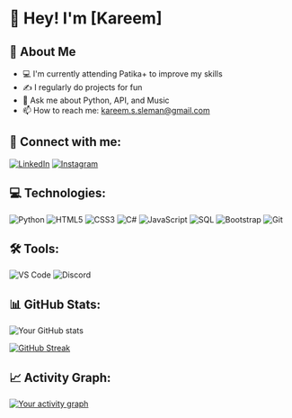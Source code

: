 # 👋 Hey! I'm [Kareem]

## 🚀 About Me
- 💻 I'm currently attending Patika+ to improve my skills
- ✍️ I regularly do projects for fun
- 💬 Ask me about Python, API, and Music
- 📫 How to reach me: kareem.s.sleman@gmail.com

## 🔗 Connect with me:
[![LinkedIn](https://img.shields.io/badge/LinkedIn-0077B5?style=for-the-badge&logo=linkedin&logoColor=white)](www.linkedin.com/in/karem-alsayed)
[![Instagram](https://img.shields.io/badge/Instagram-E4405F?style=for-the-badge&logo=instagram&logoColor=white)](https://www.instagram.com/kareem_wss/)

## 💻 Technologies:
![Python](https://img.shields.io/badge/Python-3776AB?style=for-the-badge&logo=python&logoColor=white)
![HTML5](https://img.shields.io/badge/HTML5-E34F26?style=for-the-badge&logo=html5&logoColor=white)
![CSS3](https://img.shields.io/badge/CSS3-1572B6?style=for-the-badge&logo=css3&logoColor=white)
![C#](https://img.shields.io/badge/C%23-239120?style=for-the-badge&logo=c-sharp&logoColor=white)
![JavaScript](https://img.shields.io/badge/JavaScript-F7DF1E?style=for-the-badge&logo=javascript&logoColor=black)
![SQL](https://img.shields.io/badge/SQL-4479A1?style=for-the-badge&logo=mysql&logoColor=white)
![Bootstrap](https://img.shields.io/badge/Bootstrap-563D7C?style=for-the-badge&logo=bootstrap&logoColor=white)
![Git](https://img.shields.io/badge/Git-F05032?style=for-the-badge&logo=git&logoColor=white)

## 🛠 Tools:
![VS Code](https://img.shields.io/badge/Visual_Studio_Code-0078D4?style=for-the-badge&logo=visual%20studio%20code&logoColor=white)
![Discord](https://img.shields.io/badge/Discord-7289DA?style=for-the-badge&logo=discord&logoColor=white)

## 📊 GitHub Stats:
![Your GitHub stats](https://github-readme-stats.vercel.app/api?(https://github.com/kareem221215)&show_icons=true&theme=radical)

[![GitHub Streak](https://github-readme-streak-stats.herokuapp.com/?https://github.com/kareem221215&theme=radical)](https://git.io/streak-stats)

## 📈 Activity Graph:
[![Your activity graph](https://activity-graph.herokuapp.com/graph?kareem221215&theme=react-dark)](https://github.com/ashutosh00710/github-readme-activity-graph)
